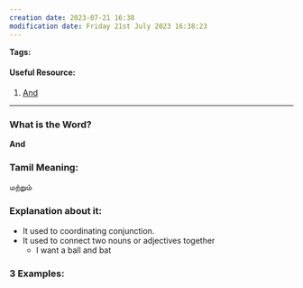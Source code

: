 ```yaml
---
creation date: 2023-07-21 16:38
modification date: Friday 21st July 2023 16:38:23
---
```


**Tags:** 

#### Useful Resource:
1. [And](https://langeek.co/en/grammar/course/885/and)

--------------------------------------

### What is the Word?

**And**

### Tamil Meaning:

மற்றும்

### Explanation about it:

* It used to coordinating conjunction.
* It used to connect two nouns or adjectives together
	* I want a ball and bat

### 3 Examples:

